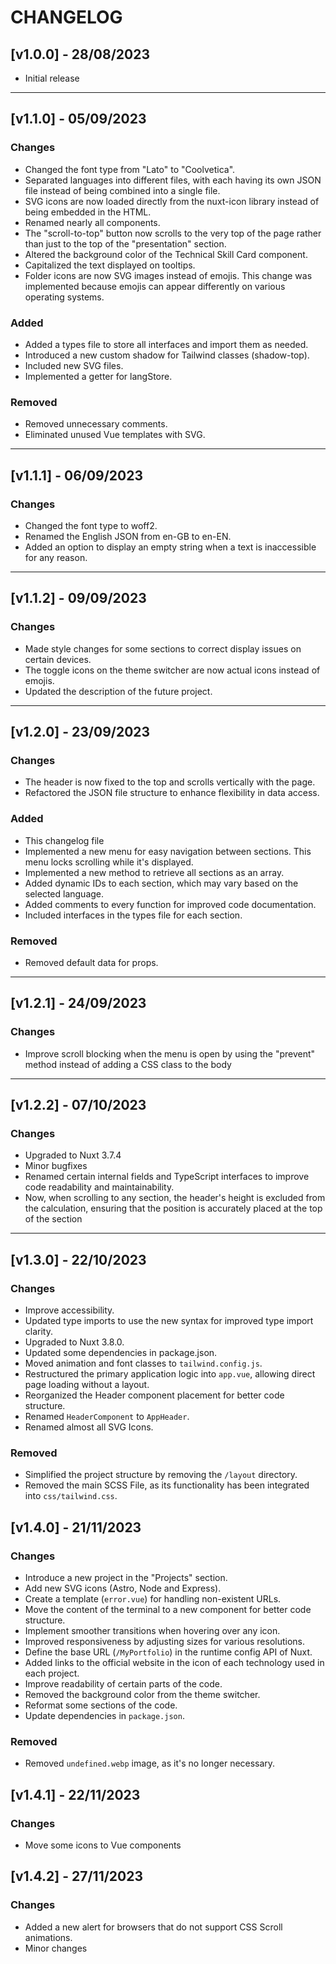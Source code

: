 # CHANGELOG

## [v1.0.0] - 28/08/2023

- Initial release

---

## [v1.1.0] - 05/09/2023

### Changes

- Changed the font type from "Lato" to "Coolvetica".
- Separated languages into different files, with each having its own JSON file instead of being combined into a single file.
- SVG icons are now loaded directly from the nuxt-icon library instead of being embedded in the HTML.
- Renamed nearly all components.
- The "scroll-to-top" button now scrolls to the very top of the page rather than just to the top of the "presentation" section.
- Altered the background color of the Technical Skill Card component.
- Capitalized the text displayed on tooltips.
- Folder icons are now SVG images instead of emojis. This change was implemented because emojis can appear differently on various operating systems.

### Added

- Added a types file to store all interfaces and import them as needed.
- Introduced a new custom shadow for Tailwind classes (shadow-top).
- Included new SVG files.
- Implemented a getter for langStore.

### Removed

- Removed unnecessary comments.
- Eliminated unused Vue templates with SVG.

---

## [v1.1.1] - 06/09/2023

### Changes

- Changed the font type to woff2.
- Renamed the English JSON from en-GB to en-EN.
- Added an option to display an empty string when a text is inaccessible for any reason.

---

## [v1.1.2] - 09/09/2023

### Changes

- Made style changes for some sections to correct display issues on certain devices.
- The toggle icons on the theme switcher are now actual icons instead of emojis.
- Updated the description of the future project.

---

## [v1.2.0] - 23/09/2023

### Changes

- The header is now fixed to the top and scrolls vertically with the page.
- Refactored the JSON file structure to enhance flexibility in data access.

### Added

- This changelog file
- Implemented a new menu for easy navigation between sections. This menu locks scrolling while it's displayed.
- Implemented a new method to retrieve all sections as an array.
- Added dynamic IDs to each section, which may vary based on the selected language.
- Added comments to every function for improved code documentation.
- Included interfaces in the types file for each section.

### Removed

- Removed default data for props.

---

## [v1.2.1] - 24/09/2023

### Changes

- Improve scroll blocking when the menu is open by using the "prevent" method instead of adding a CSS class to the body

---

## [v1.2.2] - 07/10/2023

### Changes

- Upgraded to Nuxt 3.7.4
- Minor bugfixes
- Renamed certain internal fields and TypeScript interfaces to improve code readability and maintainability.
- Now, when scrolling to any section, the header's height is excluded from the calculation, ensuring that the position is accurately placed at the top of the section

---

## [v1.3.0] - 22/10/2023

### Changes

- Improve accessibility.
- Updated type imports to use the new syntax for improved type import clarity.
- Upgraded to Nuxt 3.8.0.
- Updated some dependencies in package.json.
- Moved animation and font classes to `tailwind.config.js`.
- Restructured the primary application logic into `app.vue`, allowing direct page loading without a layout.
- Reorganized the Header component placement for better code structure.
- Renamed `HeaderComponent` to `AppHeader`.
- Renamed almost all SVG Icons.

### Removed

- Simplified the project structure by removing the `/layout` directory.
- Removed the main SCSS File, as its functionality has been integrated into `css/tailwind.css`.

## [v1.4.0] - 21/11/2023

### Changes

- Introduce a new project in the "Projects" section.
- Add new SVG icons (Astro, Node and Express).
- Create a template (`error.vue`) for handling non-existent URLs.
- Move the content of the terminal to a new component for better code structure.
- Implement smoother transitions when hovering over any icon.
- Improved responsiveness by adjusting sizes for various resolutions.
- Define the base URL (`/MyPortfolio`) in the runtime config API of Nuxt.
- Added links to the official website in the icon of each technology used in each project.
- Improve readability of certain parts of the code.
- Removed the background color from the theme switcher.
- Reformat some sections of the code.
- Update dependencies in `package.json`.

### Removed

- Removed `undefined.webp` image, as it's no longer necessary.

## [v1.4.1] - 22/11/2023

### Changes

- Move some icons to Vue components

## [v1.4.2] - 27/11/2023

### Changes

- Added a new alert for browsers that do not support CSS Scroll animations.
- Minor changes